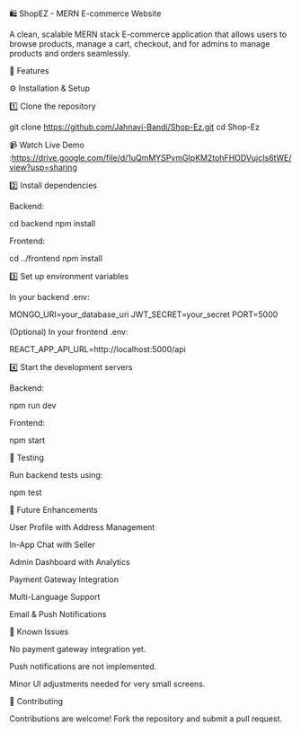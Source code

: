 🛍️ ShopEZ - MERN E-commerce Website

A clean, scalable MERN stack E-commerce application that allows users to browse products, manage a cart, checkout, and for admins to manage products and orders seamlessly.

🚀 Features



⚙️ Installation & Setup

1️⃣ Clone the repository

git clone https://github.com/Jahnavi-Bandi/Shop-Ez.git
cd Shop-Ez

📹 Watch Live Demo :https://drive.google.com/file/d/1uQmMYSPymGIpKM2tohFHODVujcIs6tWE/view?usp=sharing

2️⃣ Install dependencies

Backend:

cd backend
npm install

Frontend:

cd ../frontend
npm install

3️⃣ Set up environment variables

In your backend .env:

MONGO_URI=your_database_uri
JWT_SECRET=your_secret
PORT=5000

(Optional) In your frontend .env:

REACT_APP_API_URL=http://localhost:5000/api

4️⃣ Start the development servers

Backend:

npm run dev

Frontend:

npm start

🧪 Testing

Run backend tests using:

npm test

📌 Future Enhancements

User Profile with Address Management

In-App Chat with Seller

Admin Dashboard with Analytics

Payment Gateway Integration

Multi-Language Support

Email & Push Notifications

🐞 Known Issues

No payment gateway integration yet.

Push notifications are not implemented.

Minor UI adjustments needed for very small screens.

🤝 Contributing

Contributions are welcome! Fork the repository and submit a pull request.



